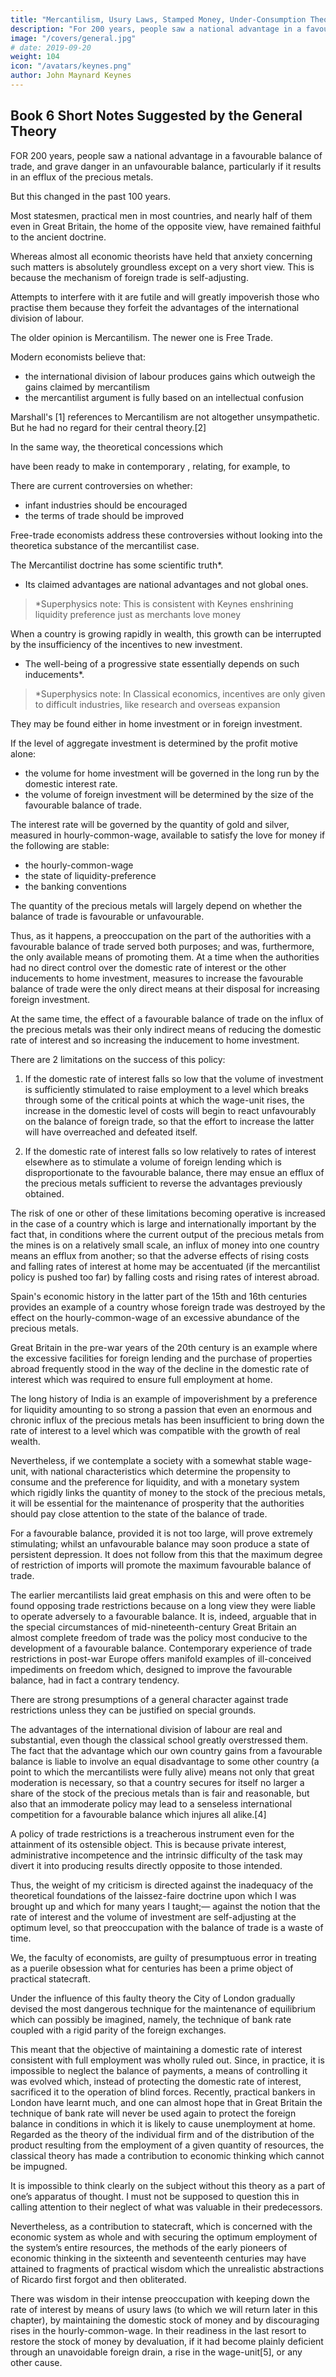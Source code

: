 ```yaml
---
title: "Mercantilism, Usury Laws, Stamped Money, Under-Consumption Theories"
description: "For 200 years, people saw a national advantage in a favourable balance of trade, and grave danger in an unfavourable balance, particularly if it results in an efflux of the precious metals"
image: "/covers/general.jpg"
# date: 2019-09-20
weight: 104
icon: "/avatars/keynes.png"
author: John Maynard Keynes
---
```




## Book 6 Short Notes Suggested by the General Theory 
 
<!-- ### Section 1  -->

FOR 200 years, people saw a national advantage in a favourable balance of trade, and grave danger in an unfavourable balance, particularly if it results in an efflux of the precious metals. 

But this changed in the past 100 years. 

Most statesmen, practical men in most countries, and nearly half of them even in Great Britain, the home of the opposite view, have remained faithful to the ancient doctrine. 

Whereas almost all economic theorists have held that anxiety concerning such matters is absolutely groundless except on a very short view. This is because the mechanism of foreign trade is self-adjusting. 

Attempts to interfere with it are futile and will greatly impoverish those who practise them because they forfeit the advantages of the international division of labour. 

The older opinion is Mercantilism. The newer one is Free Trade. <!-- , though these terms, since each of them has both a broader and a narrower signification, must be interpreted with reference to the context.  -->

Modern economists believe that:
- the international division of labour produces gains which outweigh the gains claimed by mercantilism
- the mercantilist argument is fully based on an intellectual confusion

Marshall's [1] references to Mercantilism are not altogether unsympathetic. But he had no regard for their central theory.<!--  as such and does not even mention those elements of truth in their contentions which I shall examine below. -->[2] 

In the same way, the theoretical concessions which 

 have been ready to make in contemporary , relating, for example, to 

There are current controversies on whether:
- infant industries should be encouraged
- the terms of trade should be improved

Free-trade economists address these controversies without looking into the theoretica substance of the mercantilist case. 

<!-- During the fiscal controversy of the first quarter of the present century I do not remember that any concession was ever allowed by economists to the claim that Protection might increase domestic employment. It will be fairest, perhaps, to quote, as an example, what I wrote myself. So lately as 1923, as a faithful pupil of the classical school who did not at that time doubt what he had been taught and entertained on this matter no reserves at all, I wrote= “If there is one thing that Protection can not do, it is to cure Unemployment. ... There are some arguments for Protection, based upon its securing possible but improbable advantages, to which there is no simple answer. But the claim to cure Unemployment involves the Protectionist fallacy in its grossest and crudest form.”[3]  -->

<!-- As for earlier mercantilist theory, no intelligible account was available; and we were brought up to believe that it was little better than nonsense. So absolutely overwhelming and complete has been the domination of the classical school.  -->


<!-- ### Section 2 -->

The Mercantilist doctrine has some scientific truth*.
- Its claimed advantages are national advantages and not global ones.

> *Superphysics note: This is consistent with Keynes enshrining liquidity preference just as merchants love money


When a country is growing rapidly in wealth, this growth can be interrupted<!-- , in conditions of laissez-faire, --> by the insufficiency of the incentives to new investment. 
- The well-being of a progressive state essentially depends on <!-- , for the reasons we have already explained, on the sufficiency of --> such inducements*.


> *Superphysics note: In Classical economics, incentives are only given to difficult industries, like research and overseas expansion

<!-- Given the social and political environment and the national characteristics which determine the propensity to consume,  -->

They may be found either in home investment or in foreign investment.<!--  (including in the latter the accumulation of the precious metals), which, between them, make up aggregate investment.  -->

If the level of aggregate investment is determined by the profit motive alone:
- the volume for home investment will be governed in the long run by the domestic interest rate. 
- the volume of foreign investment will be determined by the size of the favourable balance of trade. 

<!-- Thus, in a society where there is no question of direct investment under the aegis of public authority, the economic objects, with which it is reasonable for the government to be preoccupied, are the domestic rate of interest and the balance of foreign trade.  -->


<!-- and not liable to spontaneous changes of significant magnitude (a condition which is almost always satisfied),  -->


The interest rate will be governed by the quantity of gold and silver, measured in hourly-common-wage, available to satisfy the love for money if the following are stable:
- the hourly-common-wage
- the state of liquidity-preference <!-- is stable, taken as an average of its short-period fluctuations, and --> 
- the banking conventions
 <!--  the community’s desire for liquidity.  -->

<!-- At the same time, in an age in which substantial foreign loans and the outright ownership of wealth located abroad are scarcely practicable, increases and decreases in  -->

The quantity of the precious metals will largely depend on whether the balance of trade is favourable or unfavourable.
<!-- - This is because   -->

Thus, as it happens, a preoccupation on the part of the authorities with a favourable balance of trade served both purposes; and was, furthermore, the only available means of promoting them. At a time when the authorities had no direct control over the domestic rate of interest or the other inducements to home investment, measures to increase the favourable balance of trade were the only direct means at their disposal for increasing foreign investment. 

At the same time, the effect of a favourable balance of trade on the influx of the precious metals was their only indirect means of reducing the domestic rate of interest and so increasing the inducement to home investment. 

There are 2 limitations on the success of this policy: 

1. If the domestic rate of interest falls so low that the volume of investment is sufficiently stimulated to raise employment to a level which breaks through some of the critical points at which the wage-unit rises, the increase in the domestic level of costs will begin to react unfavourably on the balance of foreign trade, so that the effort to increase the latter will have overreached and defeated itself. 

2. If the domestic rate of interest falls so low relatively to rates of interest elsewhere as to stimulate a volume of foreign lending which is disproportionate to the favourable balance, there may ensue an efflux of the precious metals sufficient to reverse the advantages previously obtained. 

The risk of one or other of these limitations becoming operative is increased in the case of a country which is large and internationally important by the fact that, in conditions where the current output of the precious metals from the mines is on a relatively small scale, an influx of money into one country means an efflux from another; so that the adverse effects of rising costs and falling rates of interest at home may be accentuated (if the mercantilist policy is pushed too far) by falling costs and rising rates of interest abroad. 

Spain's economic history in the latter part of the 15th and 16th centuries provides an example of a country whose foreign trade was destroyed by the effect on the <!-- wage-unit --> hourly-common-wage of an excessive abundance of the precious metals. 

Great Britain in the pre-war years of the 20th century is an example where the excessive facilities for foreign lending and the purchase of properties abroad frequently stood in the way of the decline in the domestic rate of interest which was required to ensure full employment at home. 

The long history of India is an example of impoverishment by a preference for liquidity amounting to so strong a passion that even an enormous and chronic influx of the precious metals has been insufficient to bring down the rate of interest to a level which was compatible with the growth of real wealth. 

Nevertheless, if we contemplate a society with a somewhat stable wage-unit, with national characteristics which determine the propensity to consume and the preference for liquidity, and with a monetary system which rigidly links the quantity of money to the stock of the precious metals, it will be essential for the maintenance of prosperity that the authorities should pay close attention to the state of the balance of trade. 

For a favourable balance, provided it is not too large, will prove extremely stimulating; whilst an unfavourable balance may soon produce a state of persistent depression. It does not follow from this that the maximum degree of restriction of imports will promote the maximum favourable balance of trade. 

The earlier mercantilists laid great emphasis on this and were often to be found opposing trade restrictions because on a long view they were liable to operate adversely to a favourable balance. It is, indeed, arguable that in the special circumstances of mid-nineteenth-century Great Britain an almost complete freedom of trade was the policy most conducive to the development of a favourable balance. Contemporary experience of trade restrictions in post-war Europe offers manifold examples of ill-conceived impediments on freedom which, designed to improve the favourable balance, had in fact a contrary tendency. 

<!-- For this and other reasons the reader must not reach a premature conclusion as to the practical policy to which our argument leads up.  -->

There are strong presumptions of a general character against trade restrictions unless they can be justified on special grounds. 

The advantages of the international division of labour are real and substantial, even though the classical school greatly overstressed them. The fact that the advantage which our own country gains from a favourable balance is liable to involve an equal disadvantage to some other country (a point to which the mercantilists were fully alive) means not only that great moderation is necessary, so that a country secures for itself no larger a share of the stock of the precious metals than is fair and reasonable, but also that an immoderate policy may lead to a senseless international competition for a favourable balance which injures all alike.[4] 

A policy of trade restrictions is a treacherous instrument even for the attainment of its ostensible object. This is because private interest, administrative incompetence and the intrinsic difficulty of the task may divert it into producing results directly opposite to those intended. 

Thus, the weight of my criticism is directed against the inadequacy of the theoretical foundations of the laissez-faire doctrine upon which I was brought up and which for many years I taught;— against the notion that the rate of interest and the volume of investment are self-adjusting at the optimum level, so that preoccupation with the balance of trade is a waste of time. 

We, the faculty of economists, are guilty of presumptuous error in treating as a puerile obsession what for centuries has been a prime object of practical statecraft. 

Under the influence of this faulty theory the City of London gradually devised the most dangerous technique for the maintenance of equilibrium which can possibly be imagined, namely, the technique of bank rate coupled with a rigid parity of the foreign exchanges. 

This meant that the objective of maintaining a domestic rate of interest consistent with full employment was wholly ruled out. Since, in practice, it is impossible to neglect the balance of payments, a means of controlling it was evolved which, instead of protecting the domestic rate of interest, sacrificed it to the operation of blind forces. Recently, practical bankers in London have learnt much, and one can almost hope that in Great Britain the technique of bank rate will never be used again to protect the foreign balance in conditions in which it is likely to cause unemployment at home. Regarded as the theory of the individual firm and of the distribution of the product resulting from the employment of a given quantity of resources, the classical theory has made a contribution to economic thinking which cannot be impugned. 

It is impossible to think clearly on the subject without this theory as a part of one’s apparatus of thought. I must not be supposed to question this in calling attention to their neglect of what was valuable in their predecessors. 

Nevertheless, as a contribution to statecraft, which is concerned with the economic system as whole and with securing the optimum employment of the system’s entire resources, the methods of the early pioneers of economic thinking in the sixteenth and seventeenth centuries may have attained to fragments of practical wisdom which the unrealistic abstractions of Ricardo first forgot and then obliterated. 

There was wisdom in their intense preoccupation with keeping down the rate of interest by means of usury laws (to which we will return later in this chapter), by maintaining the domestic stock of money and by discouraging rises in the hourly-common-wage. In their readiness in the last resort to restore the stock of money by devaluation, if it had become plainly deficient through an unavoidable foreign drain, a rise in the wage-unit[5], or any other cause. 


